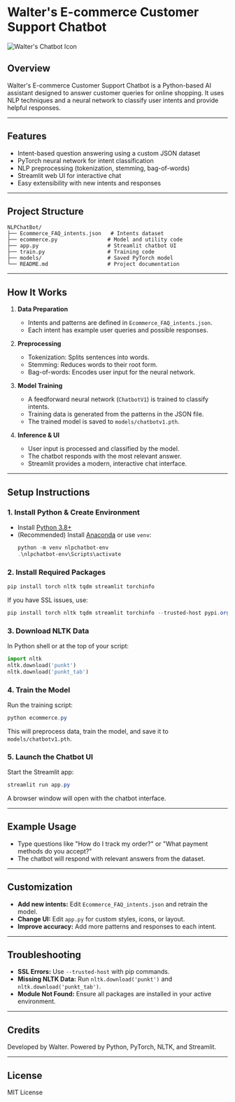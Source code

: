 # Walter's E-commerce Customer Support Chatbot

![Walter's Chatbot Icon](https://img.icons8.com/color/96/000000/shopping-cart.png)

## Overview
Walter's E-commerce Customer Support Chatbot is a Python-based AI assistant designed to answer customer queries for online shopping. It uses NLP techniques and a neural network to classify user intents and provide helpful responses.

---

## Features
- Intent-based question answering using a custom JSON dataset
- PyTorch neural network for intent classification
- NLP preprocessing (tokenization, stemming, bag-of-words)
- Streamlit web UI for interactive chat
- Easy extensibility with new intents and responses

---

## Project Structure
```
NLPChatBot/
├── Ecommerce_FAQ_intents.json   # Intents dataset
├── ecommerce.py                # Model and utility code
├── app.py                      # Streamlit chatbot UI
├── train.py                    # Training code
├── models/                     # Saved PyTorch model
└── README.md                   # Project documentation
```

---

## How It Works
1. **Data Preparation**
   - Intents and patterns are defined in `Ecommerce_FAQ_intents.json`.
   - Each intent has example user queries and possible responses.

2. **Preprocessing**
   - Tokenization: Splits sentences into words.
   - Stemming: Reduces words to their root form.
   - Bag-of-words: Encodes user input for the neural network.

3. **Model Training**
   - A feedforward neural network (`ChatbotV1`) is trained to classify intents.
   - Training data is generated from the patterns in the JSON file.
   - The trained model is saved to `models/chatbotv1.pth`.

4. **Inference & UI**
   - User input is processed and classified by the model.
   - The chatbot responds with the most relevant answer.
   - Streamlit provides a modern, interactive chat interface.

---

## Setup Instructions

### 1. Install Python & Create Environment
- Install [Python 3.8+](https://www.python.org/downloads/)
- (Recommended) Install [Anaconda](https://www.anaconda.com/products/distribution) or use `venv`:
  ```powershell
  python -m venv nlpchatbot-env
  .\nlpchatbot-env\Scripts\activate
  ```

### 2. Install Required Packages
```powershell
pip install torch nltk tqdm streamlit torchinfo
```
If you have SSL issues, use:
```powershell
pip install torch nltk tqdm streamlit torchinfo --trusted-host pypi.org --trusted-host files.pythonhosted.org
```

### 3. Download NLTK Data
In Python shell or at the top of your script:
```python
import nltk
nltk.download('punkt')
nltk.download('punkt_tab')
```

### 4. Train the Model
Run the training script:
```powershell
python ecommerce.py
```
This will preprocess data, train the model, and save it to `models/chatbotv1.pth`.

### 5. Launch the Chatbot UI
Start the Streamlit app:
```powershell
streamlit run app.py
```
A browser window will open with the chatbot interface.

---

## Example Usage
- Type questions like "How do I track my order?" or "What payment methods do you accept?"
- The chatbot will respond with relevant answers from the dataset.

---

## Customization
- **Add new intents:** Edit `Ecommerce_FAQ_intents.json` and retrain the model.
- **Change UI:** Edit `app.py` for custom styles, icons, or layout.
- **Improve accuracy:** Add more patterns and responses to each intent.

---

## Troubleshooting
- **SSL Errors:** Use `--trusted-host` with pip commands.
- **Missing NLTK Data:** Run `nltk.download('punkt')` and `nltk.download('punkt_tab')`.
- **Module Not Found:** Ensure all packages are installed in your active environment.

---

## Credits
Developed by Walter. Powered by Python, PyTorch, NLTK, and Streamlit.

---

## License
MIT License
